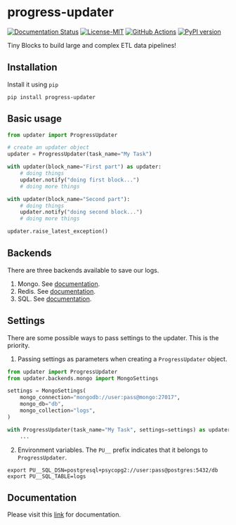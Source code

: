 progress-updater
=================

[![Documentation Status](https://readthedocs.org/projects/progress-updater/badge/?version=latest)](https://progress-updater.readthedocs.io/en/latest/?badge=latest)
[![License-MIT](https://img.shields.io/badge/License-MIT-yellow.svg)](https://github.com/pyprogrammerblog/progress-updater/blob/master/LICENSE)
[![GitHub Actions](https://github.com/pyprogrammerblog/progress-updater/workflows/CI/badge.svg/)](https://github.com/pyprogrammerblog/progress-updater/workflows/CI/badge.svg/)
[![PyPI version](https://badge.fury.io/py/progress-updater.svg)](https://badge.fury.io/py/progress-updater)

Tiny Blocks to build large and complex ETL data pipelines!

Installation
-------------

Install it using ``pip``

```shell
pip install progress-updater
```

Basic usage
-------------

```python
from updater import ProgressUpdater

# create an updater object
updater = ProgressUpdater(task_name="My Task")

with updater(block_name="First part") as updater:
    # doing things
    updater.notify("doing first block...")
    # doing more things

with updater(block_name="Second part"):
    # doing things
    updater.notify("doing second block...")
    # doing more things

updater.raise_latest_exception()
```

Backends
----------
There are three backends available to save our logs.

1. Mongo. See [documentation]().
2. Redis. See [documentation]().
3. SQL. See [documentation]().


Settings
----------

There are some possible ways to pass settings to the updater. 
This is the priority.

1. Passing settings as parameters when creating a `ProgressUpdater` object.
```python
from updater import ProgressUpdater
from updater.backends.mongo import MongoSettings

settings = MongoSettings(
    mongo_connection="mongodb://user:pass@mongo:27017",
    mongo_db="db",
    mongo_collection="logs",
)

with ProgressUpdater(task_name="My Task", settings=settings) as updater:
    ...
```

2. Environment variables. 
The `PU__` prefix indicates that it belongs to `ProgressUpdater`.
```shell
export PU__SQL_DSN=postgresql+psycopg2://user:pass@postgres:5432/db
export PU__SQL_TABLE=logs
```


Documentation
--------------

Please visit this [link](https://progress-updater.readthedocs.io/en/latest/) for documentation.
